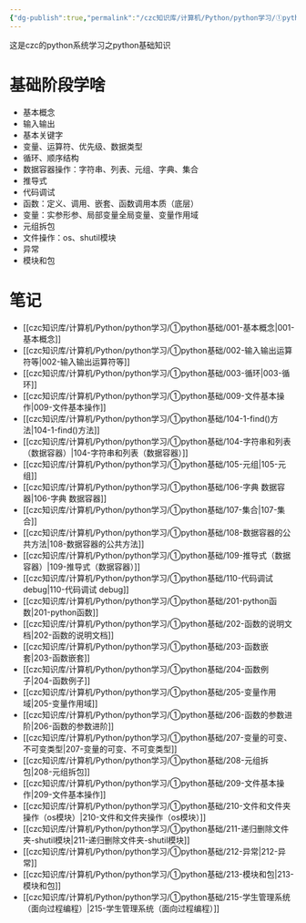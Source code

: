 ```yaml
---
{"dg-publish":true,"permalink":"/czc知识库/计算机/Python/python学习/①python基础/①python基础/","dgPassFrontmatter":true,"created":"2024-12-08T22:56:23.004+08:00","updated":"2024-12-09T14:51:07.232+08:00"}
---
```


这是czc的python系统学习之python基础知识


# 基础阶段学啥

- 基本概念
- 输入输出
- 基本关键字
- 变量、运算符、优先级、数据类型
- 循环、顺序结构
- 数据容器操作：字符串、列表、元组、字典、集合
- 推导式
- 代码调试
- 函数：定义、调用、嵌套、函数调用本质（底层）
- 变量：实参形参、局部变量全局变量、变量作用域
- 元组拆包
- 文件操作：os、shutil模块
- 异常
- 模块和包



# 笔记


- [[czc知识库/计算机/Python/python学习/①python基础/001-基本概念\|001-基本概念]]
- [[czc知识库/计算机/Python/python学习/①python基础/002-输入输出运算符等\|002-输入输出运算符等]]
- [[czc知识库/计算机/Python/python学习/①python基础/003-循环\|003-循环]]
- [[czc知识库/计算机/Python/python学习/①python基础/009-文件基本操作\|009-文件基本操作]]
- [[czc知识库/计算机/Python/python学习/①python基础/104-1-find()方法\|104-1-find()方法]]
- [[czc知识库/计算机/Python/python学习/①python基础/104-字符串和列表（数据容器）\|104-字符串和列表（数据容器）]]
- [[czc知识库/计算机/Python/python学习/①python基础/105-元组\|105-元组]]
- [[czc知识库/计算机/Python/python学习/①python基础/106-字典 数据容器\|106-字典 数据容器]]
- [[czc知识库/计算机/Python/python学习/①python基础/107-集合\|107-集合]]
- [[czc知识库/计算机/Python/python学习/①python基础/108-数据容器的公共方法\|108-数据容器的公共方法]]
- [[czc知识库/计算机/Python/python学习/①python基础/109-推导式（数据容器）\|109-推导式（数据容器）]]
- [[czc知识库/计算机/Python/python学习/①python基础/110-代码调试 debug\|110-代码调试 debug]]
- [[czc知识库/计算机/Python/python学习/①python基础/201-python函数\|201-python函数]]
- [[czc知识库/计算机/Python/python学习/①python基础/202-函数的说明文档\|202-函数的说明文档]]
- [[czc知识库/计算机/Python/python学习/①python基础/203-函数嵌套\|203-函数嵌套]]
- [[czc知识库/计算机/Python/python学习/①python基础/204-函数例子\|204-函数例子]]
- [[czc知识库/计算机/Python/python学习/①python基础/205-变量作用域\|205-变量作用域]]
- [[czc知识库/计算机/Python/python学习/①python基础/206-函数的参数进阶\|206-函数的参数进阶]]
- [[czc知识库/计算机/Python/python学习/①python基础/207-变量的可变、不可变类型\|207-变量的可变、不可变类型]]
- [[czc知识库/计算机/Python/python学习/①python基础/208-元组拆包\|208-元组拆包]]
- [[czc知识库/计算机/Python/python学习/①python基础/209-文件基本操作\|209-文件基本操作]]
- [[czc知识库/计算机/Python/python学习/①python基础/210-文件和文件夹操作（os模块）\|210-文件和文件夹操作（os模块）]]
- [[czc知识库/计算机/Python/python学习/①python基础/211-递归删除文件夹-shutil模块\|211-递归删除文件夹-shutil模块]]
- [[czc知识库/计算机/Python/python学习/①python基础/212-异常\|212-异常]]
- [[czc知识库/计算机/Python/python学习/①python基础/213-模块和包\|213-模块和包]]
- [[czc知识库/计算机/Python/python学习/①python基础/215-学生管理系统（面向过程编程）\|215-学生管理系统（面向过程编程）]]


